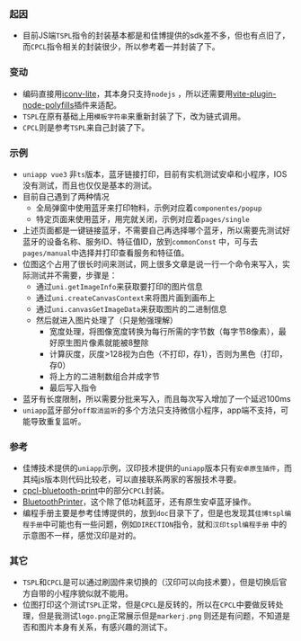### 起因

- 目前JS端`TSPL`指令的封装基本都是和佳博提供的sdk差不多，但也有点旧了，而`CPCL`指令相关的封装很少，所以参考着一并封装了下。

### 变动

- 编码直接用[iconv-lite](https://github.com/ashtuchkin/iconv-lite)，其本身只支持`nodejs`
  ，所以还需要用[vite-plugin-node-polyfills](https://www.npmjs.com/package/vite-plugin-node-polyfills)插件来适配。
- `TSPL`在原有基础上用`模板字符串`来重新封装了下，改为链式调用。
- `CPCL`则是参考`TSPL`来自己封装了下。

### 示例

- `uniapp vue3` 非`ts`版本，蓝牙链接打印，目前有实机测试安卓和小程序，IOS没有测试，而且也仅仅是基本的测试。
- 目前自己遇到了两种情况
    - 全局弹窗中使用蓝牙来打印物料，示例对应着`componentes/popup`
    - 特定页面来使用蓝牙，用完就关闭，示例对应着`pages/single`
- 上述页面都是一键链接蓝牙，不需要自己再选择哪个蓝牙，所以需要先测试好蓝牙的设备名称、服务ID、特征值ID，放到`commonConst`
  中，可与去`pages/manual`中选择并打印查看服务和特征值。
- 位图这个占用了很长时间来测试，网上很多文章是说一行一个命令来写入，实际测试并不需要，步骤是：
  - 通过`uni.getImageInfo`来获取要打印的图片信息
  - 通过`uni.createCanvasContext`来将图片画到画布上
  - 通过`uni.canvasGetImageData`来获取图片的二进制信息
  - 然后就进入图片处理了（只是勉强理解）
    - 宽度处理，将图像宽度转换为每行所需的字节数（每字节8像素），最好原生图片像素就能被8整除
    - 计算灰度，灰度>128视为白色（不打印，存1），否则为黑色（打印，存0）
    - 将上方的二进制数组合并成字节
    - 最后写入指令
- 蓝牙有长度限制，所以需要分批来写入，而且每次写入增加了一个延迟100ms
- `uniapp`蓝牙部分`off取消监听`的多个方法只支持微信小程序，app端不支持，可能导致重复监听。

### 参考

- 佳博技术提供的`uniapp`示例，汉印技术提供的`uniapp`版本只有`安卓原生插件`，而其纯js版本则代码比较老，可以直接联系两家的客服技术寻要。
- [cpcl-bluetooth-print](https://github.com/codersmoixan/cpcl-bluetooth-print)中的部分`CPCL`封装。
- [BluetoothPrinter](https://gitee.com/booltrue/bluetooth-printer/tree/master)，这个除了低功耗蓝牙，还有原生安卓蓝牙操作。
- 编程手册主要是参考佳博提供的，放到`doc`目录下了，但是也发现其`佳博tspl编程手册`中可能也有一些问题，例如`DIRECTION`指令，就和`汉印tspl编程手册`
  中的示意图不一样，感觉汉印是对的。

### 其它

- `TSPL`和`CPCL`是可以通过刷固件来切换的（汉印可以向技术要），但是切换后官方自带的小程序貌似就不能用。
- 位图打印这个测试`TSPL`正常，但是`CPCL`是反转的，所以在`CPCL`中要做反转处理，但是我测试`logo.png`正常展示但是`markerj.png`
  则还是有问题，不知道是否和图片本身有关系，有感兴趣的测试下。
